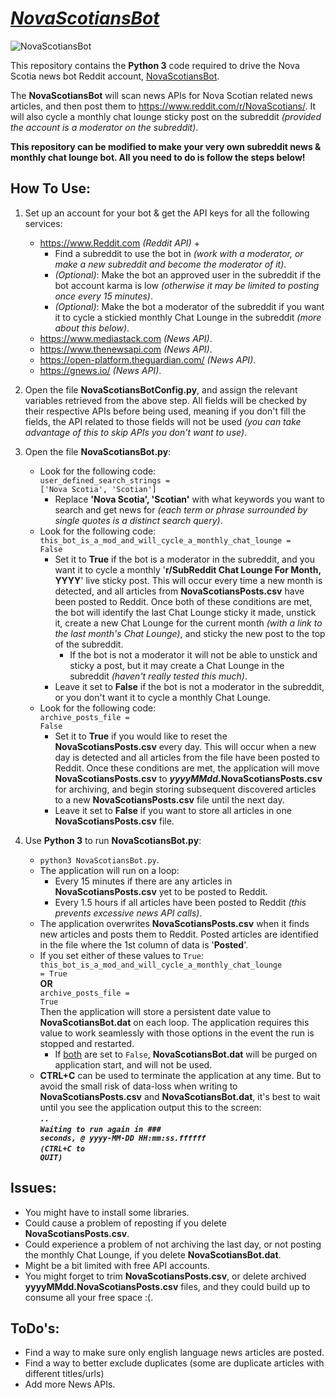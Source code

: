 # <u><i>NovaScotiansBot</i></u>
![NovaScotiansBot](https://github.com/xTkAx/NovaScotiansBot/assets/16578236/d650aed1-32bf-4d81-a835-d6816252a07c)

This repository contains the <b>Python 3</b> code required to drive the Nova Scotia news bot Reddit account, [NovaScotiansBot](https://www.reddit.com/u/NovaScotiansBot/).

The <b>NovaScotiansBot</b> will scan news APIs for Nova Scotian related news articles, and then post them to https://www.reddit.com/r/NovaScotians/.  It will also cycle a monthly chat lounge sticky post on the subreddit <i>(provided the account is a moderator on the subreddit)</i>.

<b>This repository can be modified to make your very own subreddit news & monthly chat lounge bot.  All you need to do is follow the steps below!</b>

## How To Use:
1. Set up an account for your bot & get the API keys for all the following services:
   -  https://www.Reddit.com <i>(Reddit API)</i> +
      - Find a subreddit to use the bot in <i>(work with a moderator, or make a new subreddit and become the moderator of it)</i>.
      - <i>(Optional)</i>: Make the bot an approved user in the subreddit if the bot account karma is low <i>(otherwise it may be limited to posting once every 15 minutes)</i>.
      - <i>(Optional)</i>: Make the bot a moderator of the subreddit if you want it to cycle a stickied monthly Chat Lounge in the subreddit <i>(more about this below)</i>.
   -  https://www.mediastack.com <i>(News API)</i>.
   -  https://www.thenewsapi.com <i>(News API)</i>.
   -  https://open-platform.theguardian.com/ <i>(News API)</i>.
   -  https://gnews.io/ <i>(News API)</i>.


2. Open the file <b>NovaScotiansBotConfig.py</b>, and assign the relevant variables retrieved from the above step.
All fields will be checked by their respective APIs before being used, meaning if you don't fill the fields, the API related to those fields will not be used <i>(you can take advantage of this to skip APIs you don't want to use)</i>.


3. Open the file <b>NovaScotiansBot.py</b>:
     - Look for the following code:<br/><code>user_defined_search_strings = ['Nova Scotia', 'Scotian']</code>
       - Replace <b>'Nova Scotia', 'Scotian'</b> with what keywords you want to search and get news for <i>(each term or phrase surrounded by single quotes is a distinct search query)</i>.
   - Look for the following code:<br/><code>this_bot_is_a_mod_and_will_cycle_a_monthly_chat_lounge = False</code>
     - Set it to <b>True</b> if the bot is a moderator in the subreddit, and you want it to cycle a monthly '<b>r/SubReddit Chat Lounge For Month, YYYY</b>' live sticky post.  This will occur every time a new month is detected, and all articles from <b>NovaScotiansPosts.csv</b> have been posted to Reddit.  Once both of these conditions are met, the bot will identify the last Chat Lounge sticky it made, unstick it, create a new Chat Lounge for the current month <i>(with a link to the last month's Chat Lounge)</i>, and sticky the new post to the top of the subreddit.  
       - If the bot is not a moderator it will not be able to unstick and sticky a post, but it may create a Chat Lounge in the subreddit <i>(haven't really tested this much)</i>.
     - Leave it set to <b>False</b> if the bot is not a moderator in the subreddit, or you don't want it to cycle a monthly Chat Lounge. 
   - Look for the following code:<br/><code>archive_posts_file = False</code>
     - Set it to <b>True</b> if you would like to reset the <b>NovaScotiansPosts.csv</b> every day.  This will occur when a new day is detected and all articles from the file have been posted to Reddit.  Once these conditions are met, the application will move <b>NovaScotiansPosts.csv</b> to <b><i>yyyyMMdd.</i>NovaScotiansPosts.csv</b> for archiving, and begin storing subsequent discovered articles to a new <b>NovaScotiansPosts.csv</b> file until the next day.
     - Leave it set to <b>False</b> if you want to store all articles in one <b>NovaScotiansPosts.csv</b> file.


4. Use <B>Python 3</B> to run <b>NovaScotiansBot.py</b>:
   - <code>python3 NovaScotiansBot.py</code>.
   - The application will run on a loop:
     - Every 15 minutes if there are any articles in <b>NovaScotiansPosts.csv</b> yet to be posted to Reddit.
     - Every 1.5 hours if all articles have been posted to Reddit <i>(this prevents excessive news API calls)</i>.
   - The application overwrites <b>NovaScotiansPosts.csv</b> when it finds new articles and posts them to Reddit. Posted articles are identified in the file where the 1st column of data is  '<b>Posted</b>'.
   - If you set either of these values to <code>True</code>:<br/><code>this_bot_is_a_mod_and_will_cycle_a_monthly_chat_lounge = True</code><br/><b>OR</b><br/><code>archive_posts_file = True</code><br/>Then the application will store a persistent date value to <b>NovaScotiansBot.dat</b> on each loop.  The application requires this value to work seamlessly with those options in the event the run is stopped and restarted. 
     - If <u>both</u> are set to <code>False</code>, <b>NovaScotiansBot.dat</b> will be purged on application start, and will not be used.
   - <b>CTRL+C</b> can be used to terminate the application at any time. But to avoid the small risk of data-loss when writing to <b>NovaScotiansPosts.csv</b> and <b>NovaScotiansBot.dat</b>, it's best to wait until you see the application output this to the screen:<br/><code><b><i>..</code><br/><code>Waiting to run again in ### seconds, @ yyyy-MM-DD HH:mm:ss.ffffff</code><br/><code>(CTRL+C to QUIT)</i></b></code>
  
## Issues:
- You might have to install some libraries.
- Could cause a problem of reposting if you delete <b>NovaScotiansPosts.csv</b>.
- Could experience a problem of not archiving the last day, or not posting the monthly Chat Lounge, if you delete <b>NovaScotiansBot.dat</b>.
- Might be a bit limited with free API accounts.
- You might forget to trim <b>NovaScotiansPosts.csv</b>, or delete archived <b>yyyyMMdd.NovaScotiansPosts.csv</b> files, and they could build up to consume all your free space :(.


## ToDo's:
- Find a way to make sure only english language news articles are posted.
- Find a way to better exclude duplicates (some are duplicate articles with different titles/urls)
- Add more News APIs.

